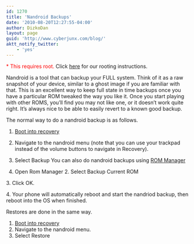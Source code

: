 ```yaml
---
id: 1270
title: 'Nandroid Backups'
date: '2010-08-20T12:27:55-04:00'
author: DizkoDan
layout: page
guid: 'http://www.cyberjunx.com/blog/'
aktt_notify_twitter:
    - 'yes'
---
```


<font color="red">\* This requires root.</font> Click [here](http://www.cyberjunx.com/blog/android/hacking/rooting/) for our rooting instructions.

Nandroid is a tool that can backup your FULL system. Think of it as a raw snapshot of your device, similar to a ghost image if you are familiar with that. This is an excellent way to keep full state in time backups once you have a particular ROM tweaked the way you like it. Once you start playing with other ROMS, you’ll find you may not like one, or it doesn’t work quite right. It’s always nice to be able to easily revert to a known good backup.

The normal way to do a nandroid backup is as follows.

1. [Boot into recovery](http://www.cyberjunx.com/blog/android/hacking/recovery/)  
2. Navigate to the nandroid menu (note that you can use your trackpad instead of the volume buttons to navigate in Recovery).  
3. Select Backup 
You can also do nandroid backups using [ROM Manager](http://www.appbrain.com/app/com.koushikdutta.rommanager)

1. Open Rom Manager 2\. Select Backup Current ROM

3\. Click OK.

4\. Your phone will automatically reboot and start the nandriod backup, then reboot into the OS when finished.

Restores are done in the same way.


1. [Boot into recovery](http://www.cyberjunx.com/blog/android/hacking/recovery/)  
2. Navigate to the nandroid menu.  
3. Select Restore 